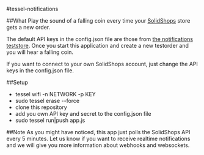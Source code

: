 #tessel-notifications

##What
Play the sound of a falling coin every time your [SolidShops](www.solidshops.com)  store gets a new order.

The default API keys in the config.json file are those from [the notifications teststore](http://notifications.solidshops.com/). Once you start this application and create a new testorder and you will hear a falling coin.

If you want to connect to your own SolidShops account, just change the API keys in the config.json file.


##Setup
* tessel wifi -n NETWORK -p KEY
* sudo tessel erase --force
* clone this repository
* add you own API key and secret to the config.json file
* sudo tessel run|push app.js

##Note
As you might have noticed, this app just polls the SolidShops API every 5 minutes. Let us know if you want to receive realtime notifications and we will give you more information about webhooks and websockets.


